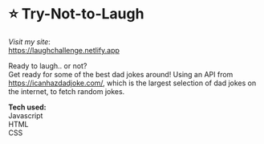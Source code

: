 # ⭐  Try-Not-to-Laugh

<i>Visit my site</i>:  
https://laughchallenge.netlify.app

Ready to laugh.. or not? <br>
Get ready for some of the best dad jokes around! Using an API from https://icanhazdadjoke.com/, which is the largest selection of dad jokes on the internet, to fetch random jokes. 

<strong>Tech used:</strong> <br>
Javascript<br>
HTML <br>
CSS
